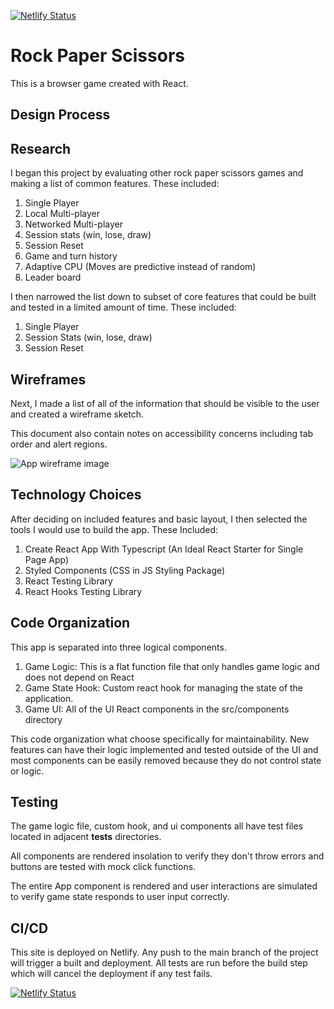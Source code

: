 [![Netlify Status](https://api.netlify.com/api/v1/badges/0de103f1-2cf1-4c53-9904-97f0967f7714/deploy-status)](https://app.netlify.com/sites/romantic-poincare-d83675/deploys)

# Rock Paper Scissors

This is a browser game created with React.

## Design Process

## Research

I began this project by evaluating other rock paper scissors games and making a list of common features. These included:

1. Single Player
2. Local Multi-player
3. Networked Multi-player
4. Session stats (win, lose, draw)
5. Session Reset
6. Game and turn history
7. Adaptive CPU (Moves are predictive instead of random)
8. Leader board

I then narrowed the list down to subset of core features that could be built and tested in a limited amount of time. These included:

1. Single Player
2. Session Stats (win, lose, draw)
3. Session Reset

## Wireframes

Next, I made a list of all of the information that should be visible to the user and created a wireframe sketch.

This document also contain notes on accessibility concerns including tab order and alert regions.

![App wireframe image](https://github.com/dcgoodwin2112/rock-paper-scissors/blob/main/public/wireframe.jpg?raw=true)

## Technology Choices

After deciding on included features and basic layout, I then selected the tools I would use to build the app. These Included:

1. Create React App With Typescript (An Ideal React Starter for Single Page App)
2. Styled Components (CSS in JS Styling Package)
3. React Testing Library
4. React Hooks Testing Library

## Code Organization

This app is separated into three logical components.

1. Game Logic: This is a flat function file that only handles game logic and does not depend on React
2. Game State Hook: Custom react hook for managing the state of the application.
3. Game UI: All of the UI React components in the src/components directory

This code organization what choose specifically for maintainability. New features can have their logic implemented and tested outside of the UI and most components can be easily removed because they do not control state or logic.

## Testing

The game logic file, custom hook, and ui components all have test files located in adjacent __tests__ directories.

All components are rendered insolation to verify they don't throw errors and buttons are tested with mock click functions.

The entire App component is rendered and user interactions are simulated to verify game state responds to user input correctly.

## CI/CD

This site is deployed on Netlify. Any push to the main branch of the project will trigger a built and deployment. All tests are run before the build step which will cancel the deployment if any test fails.

[![Netlify Status](https://api.netlify.com/api/v1/badges/0de103f1-2cf1-4c53-9904-97f0967f7714/deploy-status)](https://app.netlify.com/sites/romantic-poincare-d83675/deploys)



